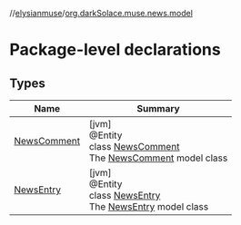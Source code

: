 //[elysianmuse](../../index.md)/[org.darkSolace.muse.news.model](index.md)

# Package-level declarations

## Types

| Name | Summary |
|---|---|
| [NewsComment](-news-comment/index.md) | [jvm]<br>@Entity<br>class [NewsComment](-news-comment/index.md)<br>The [NewsComment](-news-comment/index.md) model class |
| [NewsEntry](-news-entry/index.md) | [jvm]<br>@Entity<br>class [NewsEntry](-news-entry/index.md)<br>The [NewsEntry](-news-entry/index.md) model class |
